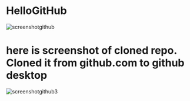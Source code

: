 # HelloGitHub
![screenshotgithub](https://user-images.githubusercontent.com/42654999/44767207-f27c2b00-ab2a-11e8-9f5d-53d4ef739395.PNG)
# here is screenshot of cloned repo. Cloned it from github.com to github desktop
![screenshotgithub3](https://user-images.githubusercontent.com/42654999/44768339-fd38bf00-ab2e-11e8-97ba-7d87c06eb5be.PNG)
